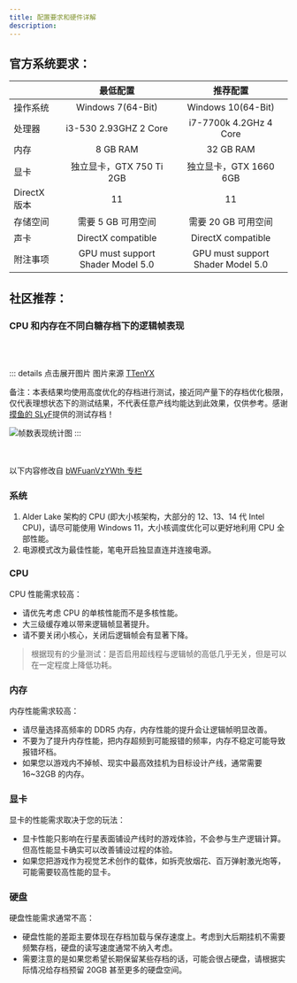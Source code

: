 ```yaml
---
title: 配置要求和硬件详解
description: 
---
```


## 官方系统要求：
|  | 最低配置 | 推荐配置 |
| :--- | :-: | :-: |
| 操作系统 | Windows 7(64-Bit) | Windows 10(64-Bit) |
| 处理器 | i3-530 2.93GHZ 2 Core |  i7-7700k 4.2GHz 4 Core |
| 内存 | 8 GB RAM | 32 GB RAM |
| 显卡 | 独立显卡，GTX 750 Ti 2GB | 独立显卡，GTX 1660 6GB |
| DirectX 版本 | 11 | 11 |
| 存储空间 | 需要 5 GB 可用空间 | 需要 20 GB 可用空间 |
| 声卡 | DirectX compatible | DirectX compatible |
| 附注事项 | GPU must support Shader Model 5.0 | GPU must support Shader Model 5.0 |

## 社区推荐：
### CPU 和内存在不同白糖存档下的逻辑帧表现
<br>
<br>

::: details 点击展开图片
图片来源 [TTenYX](https://www.bilibili.com/opus/996341655755816960)

备注：本表结果均使用高度优化的存档进行测试，接近同产量下的存档优化极限，仅代表理想状态下的测试结果，不代表任意产线均能达到此效果，仅供参考。感谢 [摸鱼的 SLyF](https://space.bilibili.com/207660559)提供的测试存档！

![帧数表现统计图](/assets/image/硬件数据图.webp)
:::
<br>
<br>
<br>

以下内容修改自 [bWFuanVzYWth 专栏](https://www.bilibili.com/opus/991895445449998344)
### 系统
1. Alder Lake 架构的 CPU (即大小核架构，大部分的 12、13、14 代 Intel CPU)，请尽可能使用 Windows 11，大小核调度优化可以更好地利用 CPU 全部性能。
2. 电源模式改为最佳性能，笔电开启独显直连并连接电源。

### CPU
CPU 性能需求较高：
- 请优先考虑 CPU 的单核性能而不是多核性能。
- 大三级缓存难以带来逻辑帧显著提升。
- 请不要关闭小核心，关闭后逻辑帧会有显著下降。
> 根据现有的少量测试：是否启用超线程与逻辑帧的高低几乎无关，但是可以在一定程度上降低功耗。

### 内存
内存性能需求较高：
- 请尽量选择高频率的 DDR5 内存，内存性能的提升会让逻辑帧明显改善。
- 不要为了提升内存性能，把内存超频到可能报错的频率，内存不稳定可能导致报错坏档。
- 如果您以游戏内不掉帧、现实中最高效挂机为目标设计产线，通常需要 16~32GB 的内存。

### 显卡
显卡的性能需求取决于您的玩法：
- 显卡性能只影响在行星表面铺设产线时的游戏体验，不会参与生产逻辑计算。但高性能显卡确实可以改善铺设过程的体验。
- 如果您把游戏作为视觉艺术创作的载体，如拆壳放烟花、百万弹射激光炮等，可能需要较高性能的显卡。

### 硬盘
硬盘性能需求通常不高：
- 硬盘性能的差距主要体现在存档加载与保存速度上。考虑到大后期挂机不需要频繁存档，硬盘的读写速度通常不纳入考虑。
- 需要注意的是如果您希望长期保留某些存档的话，可能会很占硬盘，请根据实际情况给存档预留 20GB 甚至更多的硬盘空间。